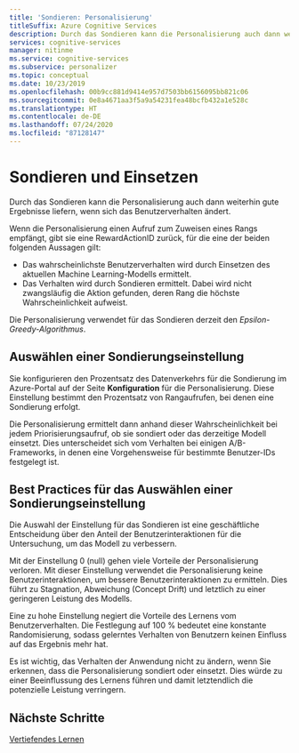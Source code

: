 ```yaml
---
title: 'Sondieren: Personalisierung'
titleSuffix: Azure Cognitive Services
description: Durch das Sondieren kann die Personalisierung auch dann weiterhin gute Ergebnisse liefern, wenn sich das Benutzerverhalten ändert. Die Auswahl der Einstellung für das Sondieren ist eine geschäftliche Entscheidung über den Anteil der Benutzerinteraktionen für die Untersuchung, um das Modell zu verbessern.
services: cognitive-services
manager: nitinme
ms.service: cognitive-services
ms.subservice: personalizer
ms.topic: conceptual
ms.date: 10/23/2019
ms.openlocfilehash: 00b9cc881d9414e957d7503bb6156095bb821c06
ms.sourcegitcommit: 0e8a4671aa3f5a9a54231fea48bcfb432a1e528c
ms.translationtype: HT
ms.contentlocale: de-DE
ms.lasthandoff: 07/24/2020
ms.locfileid: "87128147"
---
```

# <a name="exploration-and-exploitation"></a>Sondieren und Einsetzen

Durch das Sondieren kann die Personalisierung auch dann weiterhin gute Ergebnisse liefern, wenn sich das Benutzerverhalten ändert.

Wenn die Personalisierung einen Aufruf zum Zuweisen eines Rangs empfängt, gibt sie eine RewardActionID zurück, für die eine der beiden folgenden Aussagen gilt:
* Das wahrscheinlichste Benutzerverhalten wird durch Einsetzen des aktuellen Machine Learning-Modells ermittelt.
* Das Verhalten wird durch Sondieren ermittelt. Dabei wird nicht zwangsläufig die Aktion gefunden, deren Rang die höchste Wahrscheinlichkeit aufweist.

Die Personalisierung verwendet für das Sondieren derzeit den *Epsilon-Greedy-Algorithmus*. 

## <a name="choosing-an-exploration-setting"></a>Auswählen einer Sondierungseinstellung

Sie konfigurieren den Prozentsatz des Datenverkehrs für die Sondierung im Azure-Portal auf der Seite **Konfiguration** für die Personalisierung. Diese Einstellung bestimmt den Prozentsatz von Rangaufrufen, bei denen eine Sondierung erfolgt. 

Die Personalisierung ermittelt dann anhand dieser Wahrscheinlichkeit bei jedem Priorisierungsaufruf, ob sie sondiert oder das derzeitige Modell einsetzt. Dies unterscheidet sich vom Verhalten bei einigen A/B-Frameworks, in denen eine Vorgehensweise für bestimmte Benutzer-IDs festgelegt ist.

## <a name="best-practices-for-choosing-an-exploration-setting"></a>Best Practices für das Auswählen einer Sondierungseinstellung

Die Auswahl der Einstellung für das Sondieren ist eine geschäftliche Entscheidung über den Anteil der Benutzerinteraktionen für die Untersuchung, um das Modell zu verbessern. 

Mit der Einstellung 0 (null) gehen viele Vorteile der Personalisierung verloren. Mit dieser Einstellung verwendet die Personalisierung keine Benutzerinteraktionen, um bessere Benutzerinteraktionen zu ermitteln. Dies führt zu Stagnation, Abweichung (Concept Drift) und letztlich zu einer geringeren Leistung des Modells.

Eine zu hohe Einstellung negiert die Vorteile des Lernens vom Benutzerverhalten. Die Festlegung auf 100 % bedeutet eine konstante Randomisierung, sodass gelerntes Verhalten von Benutzern keinen Einfluss auf das Ergebnis mehr hat.

Es ist wichtig, das Verhalten der Anwendung nicht zu ändern, wenn Sie erkennen, dass die Personalisierung sondiert oder einsetzt. Dies würde zu einer Beeinflussung des Lernens führen und damit letztendlich die potenzielle Leistung verringern.

## <a name="next-steps"></a>Nächste Schritte

[Vertiefendes Lernen](concepts-reinforcement-learning.md) 